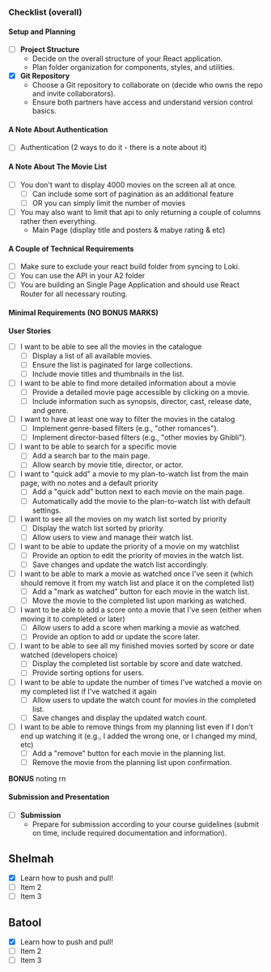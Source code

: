 ### Checklist (overall)

#### Setup and Planning

- [ ] **Project Structure**
  - Decide on the overall structure of your React application.
  - Plan folder organization for components, styles, and utilities.
- [x] **Git Repository**
  - Choose a Git repository to collaborate on (decide who owns the repo and invite collaborators).
  - Ensure both partners have access and understand version control basics.
  
#### A Note About Authentication

- [ ] Authentication (2 ways to do it - there is a note about it)

#### A Note About The Movie List

- [ ] You don't want to display 4000 movies on the screen all at once.
  - [ ] Can include some sort of pagination as an additional feature
  - [ ] OR you can simply limit the number of movies
- [ ] You may also want to limit that api to only returning a couple of columns rather then everything.
  - Main Page (display title and posters & mabye rating & etc)

#### A Couple of Technical Requirements

- [ ] Make sure to exclude your react build folder from syncing to Loki.
- [ ] You can use the API in your A2 folder
- [ ] You are building an Single Page Application and should use React Router for all necessary routing.

#### Minimal Requirements (NO BONUS MARKS)

**User Stories**

- [ ] I want to be able to see all the movies in the catalogue
  - [ ] Display a list of all available movies.
  - [ ] Ensure the list is paginated for large collections.
  - [ ] Include movie titles and thumbnails in the list.

- [ ] I want to be able to find more detailed information about a movie
  - [ ] Provide a detailed movie page accessible by clicking on a movie.
  - [ ] Include information such as synopsis, director, cast, release date, and genre.

- [ ] I want to have at least one way to filter the movies in the catalog
  - [ ] Implement genre-based filters (e.g., "other romances").
  - [ ] Implement director-based filters (e.g., "other movies by Ghibli").

- [ ] I want to be able to search for a specific movie
  - [ ] Add a search bar to the main page.
  - [ ] Allow search by movie title, director, or actor.

- [ ] I want to "quick add" a movie to my plan-to-watch list from the main page, with no notes and a default priority
  - [ ] Add a "quick add" button next to each movie on the main page.
  - [ ] Automatically add the movie to the plan-to-watch list with default settings.

- [ ] I want to see all the movies on my watch list sorted by priority
  - [ ] Display the watch list sorted by priority.
  - [ ] Allow users to view and manage their watch list.

- [ ] I want to be able to update the priority of a movie on my watchlist
  - [ ] Provide an option to edit the priority of movies in the watch list.
  - [ ] Save changes and update the watch list accordingly.

- [ ] I want to be able to mark a movie as watched once I've seen it (which should remove it from my watch list and place it on the completed list)
  - [ ] Add a "mark as watched" button for each movie in the watch list.
  - [ ] Move the movie to the completed list upon marking as watched.

- [ ] I want to be able to add a score onto a movie that I've seen (either when moving it to completed or later)
  - [ ] Allow users to add a score when marking a movie as watched.
  - [ ] Provide an option to add or update the score later.

- [ ] I want to be able to see all my finished movies sorted by score or date watched (developers choice)
  - [ ] Display the completed list sortable by score and date watched.
  - [ ] Provide sorting options for users.

- [ ] I want to be able to update the number of times I've watched a movie on my completed list if I've watched it again
  - [ ] Allow users to update the watch count for movies in the completed list.
  - [ ] Save changes and display the updated watch count.

- [ ] I want to be able to remove things from my planning list even if I don't end up watching it (e.g., I added the wrong one, or I changed my mind, etc)
  - [ ] Add a "remove" button for each movie in the planning list.
  - [ ] Remove the movie from the planning list upon confirmation.

**BONUS**
noting rn

#### Submission and Presentation

- [ ] **Submission**
  - Prepare for submission according to your course guidelines (submit on time, include required documentation and information).

## Shelmah

- [x] Learn how to push and pull!
- [ ] Item 2
- [ ] Item 3

## Batool

- [x] Learn how to push and pull!
- [ ] Item 2
- [ ] Item 3

<!-- 

- Movie List
  - Not includin all 4000 movies on the screen all at once
    - include sort of pagination
    - OR limit number of movies
  - limit api to return a couple of columns rather than everthing
  - Main page (title & posters & maby rating or etc)

- Technical Requirements
  - Exclude react build folder
  - use API in your A2 folder
  - Build an Single Page Application 
  - use React Router
 -->